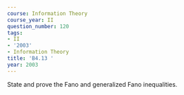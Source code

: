 ```yaml
---
course: Information Theory
course_year: II
question_number: 120
tags:
- II
- '2003'
- Information Theory
title: 'B4.13 '
year: 2003
---
```



State and prove the Fano and generalized Fano inequalities.